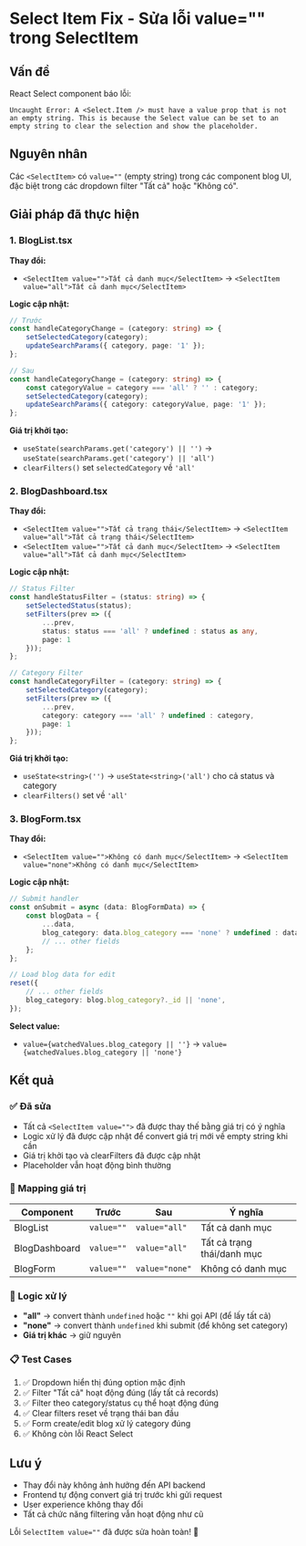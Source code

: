 # Select Item Fix - Sửa lỗi value="" trong SelectItem

## Vấn đề
React Select component báo lỗi:
```
Uncaught Error: A <Select.Item /> must have a value prop that is not an empty string. This is because the Select value can be set to an empty string to clear the selection and show the placeholder.
```

## Nguyên nhân
Các `<SelectItem>` có `value=""` (empty string) trong các component blog UI, đặc biệt trong các dropdown filter "Tất cả" hoặc "Không có".

## Giải pháp đã thực hiện

### 1. BlogList.tsx
**Thay đổi:**
- `<SelectItem value="">Tất cả danh mục</SelectItem>` → `<SelectItem value="all">Tất cả danh mục</SelectItem>`

**Logic cập nhật:**
```typescript
// Trước
const handleCategoryChange = (category: string) => {
    setSelectedCategory(category);
    updateSearchParams({ category, page: '1' });
};

// Sau
const handleCategoryChange = (category: string) => {
    const categoryValue = category === 'all' ? '' : category;
    setSelectedCategory(category);
    updateSearchParams({ category: categoryValue, page: '1' });
};
```

**Giá trị khởi tạo:**
- `useState(searchParams.get('category') || '')` → `useState(searchParams.get('category') || 'all')`
- `clearFilters()` set `selectedCategory` về `'all'`

### 2. BlogDashboard.tsx
**Thay đổi:**
- `<SelectItem value="">Tất cả trạng thái</SelectItem>` → `<SelectItem value="all">Tất cả trạng thái</SelectItem>`
- `<SelectItem value="">Tất cả danh mục</SelectItem>` → `<SelectItem value="all">Tất cả danh mục</SelectItem>`

**Logic cập nhật:**
```typescript
// Status Filter
const handleStatusFilter = (status: string) => {
    setSelectedStatus(status);
    setFilters(prev => ({ 
        ...prev, 
        status: status === 'all' ? undefined : status as any, 
        page: 1 
    }));
};

// Category Filter
const handleCategoryFilter = (category: string) => {
    setSelectedCategory(category);
    setFilters(prev => ({ 
        ...prev, 
        category: category === 'all' ? undefined : category, 
        page: 1 
    }));
};
```

**Giá trị khởi tạo:**
- `useState<string>('')` → `useState<string>('all')` cho cả status và category
- `clearFilters()` set về `'all'`

### 3. BlogForm.tsx
**Thay đổi:**
- `<SelectItem value="">Không có danh mục</SelectItem>` → `<SelectItem value="none">Không có danh mục</SelectItem>`

**Logic cập nhật:**
```typescript
// Submit handler
const onSubmit = async (data: BlogFormData) => {
    const blogData = {
        ...data,
        blog_category: data.blog_category === 'none' ? undefined : data.blog_category,
        // ... other fields
    };
};

// Load blog data for edit
reset({
    // ... other fields
    blog_category: blog.blog_category?._id || 'none',
});
```

**Select value:**
- `value={watchedValues.blog_category || ''}` → `value={watchedValues.blog_category || 'none'}`

## Kết quả

### ✅ Đã sửa
- Tất cả `<SelectItem value="">` đã được thay thế bằng giá trị có ý nghĩa
- Logic xử lý đã được cập nhật để convert giá trị mới về empty string khi cần
- Giá trị khởi tạo và clearFilters đã được cập nhật
- Placeholder vẫn hoạt động bình thường

### 🎯 Mapping giá trị
| Component | Trước | Sau | Ý nghĩa |
|-----------|-------|-----|---------|
| BlogList | `value=""` | `value="all"` | Tất cả danh mục |
| BlogDashboard | `value=""` | `value="all"` | Tất cả trạng thái/danh mục |
| BlogForm | `value=""` | `value="none"` | Không có danh mục |

### 🔄 Logic xử lý
- **"all"** → convert thành `undefined` hoặc `""` khi gọi API (để lấy tất cả)
- **"none"** → convert thành `undefined` khi submit (để không set category)
- **Giá trị khác** → giữ nguyên

### 📋 Test Cases
1. ✅ Dropdown hiển thị đúng option mặc định
2. ✅ Filter "Tất cả" hoạt động đúng (lấy tất cả records)
3. ✅ Filter theo category/status cụ thể hoạt động đúng
4. ✅ Clear filters reset về trạng thái ban đầu
5. ✅ Form create/edit blog xử lý category đúng
6. ✅ Không còn lỗi React Select

## Lưu ý
- Thay đổi này không ảnh hưởng đến API backend
- Frontend tự động convert giá trị trước khi gửi request
- User experience không thay đổi
- Tất cả chức năng filtering vẫn hoạt động như cũ

Lỗi `SelectItem value=""` đã được sửa hoàn toàn! 🎉
